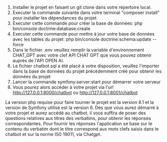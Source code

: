 1) Installer le projet en faisant un git clone dans votre répertoire local.
2) Executer la commande suivante dans votre terminal "composer install" pour installer les dépendances du projet.
3) Executer cette commande pour créer la base de données: php bin/console doctrine:database:create
4) Executer cette commande pour mettre à jour votre base de données avec les tables du projet: php bin/console doctrine:schema:update --force
5) Dans le fichier .env veuillez remplir la variable d'environnement CHAT_GPT avec votre clef API CHAT GPT que vous pouvez obtenir auprès de l'API OPEN AI.
6) Le fichier chatbot.sql a été placé à votre disposition, veuillez l'importer dans la base de données du projet précédemment créé pour obtenir les données du projet
7) Lancer la commande symfony:server:start pour démarrer votre serveur
8) Vous pourez alors accéder à votre projet via l'url http://127.0.0.1:8000/chatbot ou http://127.0.0.1:8001/chatbot

La version php requise pour faire tourner le projet est la version 8.1
et la version de Symfony utilisé est la version 6.
Dès que vous aurez démarré à votre projet et aurez accédé au chatbot, il vous suffira de poser des questions relatives 
aux titres des verbatims, pour obtenir les réponses correspondantes.
Pour fournir les réponses l'application se base sur le contenu du verbatim dont le titre correspond aux mots clefs saisis dans le chatbot 
et sur la norme IS0 19011, via Chatgpt.
